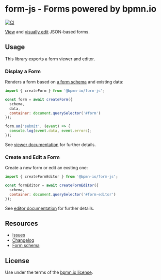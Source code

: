 # form-js - Forms powered by bpmn.io

[![CI](https://github.com/bpmn-io/form-js/workflows/CI/badge.svg)](https://github.com/bpmn-io/form-js/actions?query=workflow%3ACI)

[View](./packages/form-js-viewer) and [visually edit](./packages/form-js-editor) JSON-based forms.


## Usage

This library exports a form viewer and editor.

### Display a Form <a id="viewer" />

Renders a form based on [a form schema](./docs/FORM_SCHEMA.md) and existing data:

```javascript
import { createForm } from '@bpmn-io/form-js';

const form = await createForm({
  schema,
  data,
  container: document.querySelector('#form')
});

form.on('submit', (event) => {
  console.log(event.data, event.errors);
});
```

See [viewer documentation](./packages/form-js-viewer) for further details.


### Create and Edit a Form <a id="builder" />

Create a new form or edit an exsting one:

```javascript
import { createFormEditor } from '@bpmn-io/form-js';

const formEditor = await createFormEditor({
  schema,
  container: document.querySelector('#form-editor')
});
```

See [editor documentation](./packages/form-js-editor) for further details.


## Resources

* [Issues](https://github.com/bpmn-io/form-js/issues)
* [Changelog](./packages/form-js/CHANGELOG.md)
* [Form schema](./docs/FORM_SCHEMA.md)


## License

Use under the terms of the [bpmn.io license](http://bpmn.io/license).
